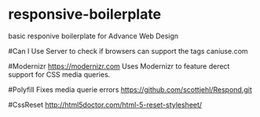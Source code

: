 # responsive-boilerplate
basic responive boilerplate for Advance Web Design


#Can I Use
Server to check if browsers can support the tags
caniuse.com

#Modernizr
https://modernizr.com
Uses Modernizr to feature derect support for CSS media queries.

#Polyfill 
Fixes media querie errors
https://github.com/scottjehl/Respond.git

#CssReset
http://html5doctor.com/html-5-reset-stylesheet/



